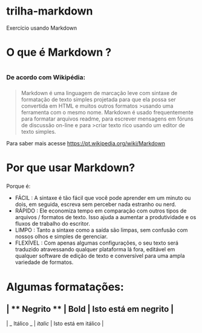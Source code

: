 # trilha-markdown
Exercício usando Markdown

# O que é Markdown ? <h1>

  
  ### De acordo com Wikipédia: <h3>
  >Markdown é uma linguagem de marcação leve com sintaxe de formatação de texto simples projetada para que ela possa ser convertida em HTML e muitos outros formatos >usando uma ferramenta com o mesmo nome. Markdown é usado frequentemente para formatar arquivos readme, para escrever mensagens em fóruns de discussão on-line e para >criar texto rico usando um editor de texto simples.

  
  Para saber mais acesse <https://pt.wikipedia.org/wiki/Markdown>

  
 # Por que usar Markdown? <h3>
  
  Porque é:
  
* FÁCIL : A sintaxe é tão fácil que você pode aprender em um minuto ou dois, em seguida, escreva sem perceber nada estranho ou nerd.
* RÁPIDO : Ele economiza tempo em comparação com outros tipos de arquivos / formatos de texto. Isso ajuda a aumentar a produtividade e os fluxos de trabalho do escritor.
* LIMPO : Tanto a sintaxe como a saída são limpas, sem confusão com nossos olhos e simples de gerenciar.
* FLEXÍVEL : Com apenas algumas configurações, o seu texto será traduzido atravessando qualquer plataforma lá fora, editável em qualquer software de edição de texto e conversível para uma ampla variedade de formatos.

  
# Algumas formatações: <h3>
  
 | ** Negrito ** | **Bold** | Isto está em negrito |
 ---------------------------------------------------
 |  _ Itálico _  | _italic_ | Isto está em itálico |
